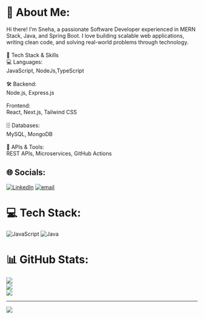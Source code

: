 # 💫 About Me:
Hi there! I'm Sneha, a passionate Software Developer experienced in MERN Stack, Java, and Spring Boot. I love building scalable web applications, writing clean code, and solving real-world problems through technology.<br><br>🚀 Tech Stack & Skills<br>💻 Languages:<br> JavaScript, NodeJs,TypeScript<br><br>🛠 Backend:<br> Node.js, Express.js<br><br>Frontend:<br>React, Next.js, Tailwind CSS<br><br>🗄 Databases:<br>MySQL, MongoDB<br><br>🔌 APIs & Tools:<br>REST APIs, Microservices, GitHub Actions


## 🌐 Socials:
[![LinkedIn](https://img.shields.io/badge/LinkedIn-%230077B5.svg?logo=linkedin&logoColor=white)](https://linkedin.com/in/https://www.linkedin.com/in/sneha-c-c-358270227) [![email](https://img.shields.io/badge/Email-D14836?logo=gmail&logoColor=white)](mailto:snehacc2002@gmail.com) 

# 💻 Tech Stack:
![JavaScript](https://img.shields.io/badge/javascript-%23323330.svg?style=for-the-badge&logo=javascript&logoColor=%23F7DF1E) ![Java](https://img.shields.io/badge/java-%23ED8B00.svg?style=for-the-badge&logo=openjdk&logoColor=white)
# 📊 GitHub Stats:
![](https://github-readme-stats.vercel.app/api?username=Sneha-c-c&theme=dark&hide_border=false&include_all_commits=false&count_private=false)<br/>
![](https://nirzak-streak-stats.vercel.app/?user=Sneha-c-c&theme=dark&hide_border=false)<br/>
![](https://github-readme-stats.vercel.app/api/top-langs/?username=Sneha-c-c&theme=dark&hide_border=false&include_all_commits=false&count_private=false&layout=compact)

---
[![](https://visitcount.itsvg.in/api?id=Sneha-c-c&icon=0&color=0)](https://visitcount.itsvg.in)

<!-- Proudly created with GPRM ( https://gprm.itsvg.in ) -->
